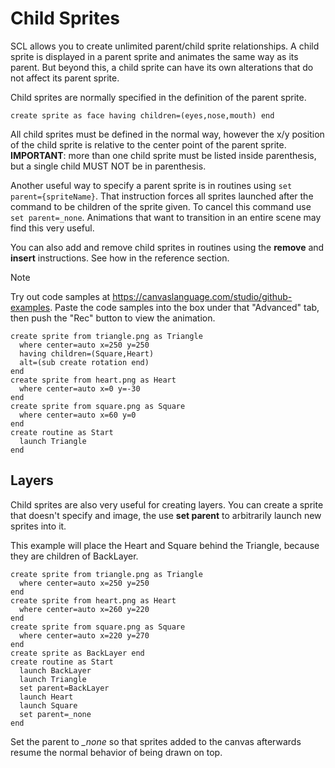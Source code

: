 # Child Sprites
SCL allows you to create unlimited parent/child sprite relationships. A child sprite is displayed in a parent sprite and animates the same way as its parent. But beyond this, a child sprite can have its own alterations that do not affect its parent sprite.

Child sprites are normally specified in the definition of the parent sprite.

```create sprite as face having children=(eyes,nose,mouth) end```

All child sprites must be defined in the normal way, however the x/y position of the child sprite is relative to the center point of the parent sprite.
**IMPORTANT**: more than one child sprite must be listed inside parenthesis, but a single child MUST NOT be in parenthesis.

Another useful way to specify a parent sprite is in routines using ```set parent={spriteName}```. That instruction forces all sprites launched after the command to be children of the sprite given. To cancel this command use ```set parent=_none```. Animations that want to transition in an entire scene may find this very useful.

You can also add and remove child sprites in routines using the **remove** and **insert** instructions. See how in the reference section.

> [!NOTE]
> Try out code samples at https://canvaslanguage.com/studio/github-examples.
> Paste the code samples into the box under that "Advanced" tab,
> then push the "Rec" button to view the animation.

```
create sprite from triangle.png as Triangle
  where center=auto x=250 y=250
  having children=(Square,Heart)
  alt=(sub create rotation end)
end
create sprite from heart.png as Heart
  where center=auto x=0 y=-30
end
create sprite from square.png as Square
  where center=auto x=60 y=0
end
create routine as Start
  launch Triangle
end
```

## Layers

Child sprites are also very useful for creating layers. You can create a sprite that doesn't specify and image, the use **set parent** to arbitrarily launch new sprites into it.

This example will place the Heart and Square behind the Triangle, because they are children of BackLayer.

```
create sprite from triangle.png as Triangle
  where center=auto x=250 y=250
end
create sprite from heart.png as Heart
  where center=auto x=260 y=220
end
create sprite from square.png as Square
  where center=auto x=220 y=270
end
create sprite as BackLayer end
create routine as Start
  launch BackLayer
  launch Triangle
  set parent=BackLayer
  launch Heart
  launch Square
  set parent=_none
end
```
Set the parent to *_none* so that sprites added to the canvas afterwards resume the normal behavior of being drawn on top.


